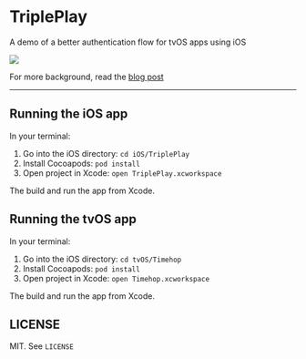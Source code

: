 # TriplePlay

A demo of a better authentication flow for tvOS apps using iOS

![](http://f.cl.ly/items/2D0L112l0z1p1V0O3h04/tvos.gif)

For more background, read the [blog post](https://medium.com/@bdotdub/d36fd00e6712)

---------------

## Running the iOS app

In your terminal:

1. Go into the iOS directory: `cd iOS/TriplePlay`
1. Install Cocoapods: `pod install`
1. Open project in Xcode: `open TriplePlay.xcworkspace`

The build and run the app from Xcode.

## Running the tvOS app

In your terminal:

1. Go into the iOS directory: `cd tvOS/Timehop`
1. Install Cocoapods: `pod install`
1. Open project in Xcode: `open Timehop.xcworkspace`

The build and run the app from Xcode.

## LICENSE

MIT. See `LICENSE`
